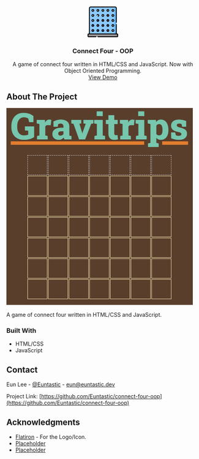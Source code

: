 <!-- Improved compatibility of back to top link: See: https://github.com/othneildrew/Best-README-Template/pull/73 -->
<a name="readme-top"></a>
<!--
*** Thanks for checking out the Best-README-Template. If you have a suggestion
*** that would make this better, please fork the repo and create a pull request
*** or simply open an issue with the tag "enhancement".
*** Don't forget to give the project a star!
*** Thanks again! Now go create something AMAZING! :D
-->
<!-- PROJECT LOGO -->
<br />
<div align="center">
  <a href="https://github.com/Euntastic/connect-four-oop">
    <img src="images/connect-four.png" alt="Logo" width="80" height="80">
  </a>

<h3 align="center">Connect Four - OOP</h3>

  <p align="center">
    A game of connect four written in HTML/CSS and JavaScript. Now with Object Oriented Programming.
    <br />
    <a href="https://euntastic.github.io/connect-four-oop/">View Demo</a>
  </p>
</div>

<!-- ABOUT THE PROJECT -->
## About The Project

[![Product Name Screen Shot][product-screenshot]](https://github.com/Euntastic/connect-four-oop)

A game of connect four written in HTML/CSS and JavaScript.

### Built With

* HTML/CSS
* JavaScript

<!-- CONTACT -->
## Contact

Eun Lee - [@Euntastic](https://twitter.com/Euntastic) - eun@euntastic.dev

Project Link: [https://github.com/Euntastic/connect-four-oop](https://github.com/Euntastic/connect-four-oop)

<!-- ACKNOWLEDGMENTS -->
## Acknowledgments

* [Flatiron](https://www.flaticon.com) - For the Logo/Icon.
* [Placeholder]()
* [Placeholder]()

<!-- MARKDOWN LINKS & IMAGES -->
<!-- https://www.markdownguide.org/basic-syntax/#reference-style-links -->
[product-screenshot]: images/screenshot.png
